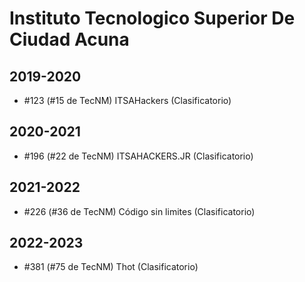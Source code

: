 # Instituto Tecnologico Superior De Ciudad Acuna

## 2019-2020

- #123 (#15 de TecNM) ITSAHackers (Clasificatorio)

## 2020-2021

- #196 (#22 de TecNM) ITSAHACKERS.JR (Clasificatorio)

## 2021-2022

- #226 (#36 de TecNM) Código sin limites (Clasificatorio)

## 2022-2023

- #381 (#75 de TecNM) Thot (Clasificatorio)


